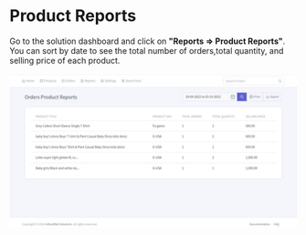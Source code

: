 # Product Reports

Go to the solution dashboard and click on **"Reports => Product Reports"**. You can sort by date to see the total number of orders,total quantity, and selling price of each product.

![image](img/54.png)